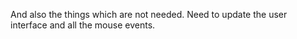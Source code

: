 And also the things which are not needed.
Need to update the user interface and all the mouse events.
 
